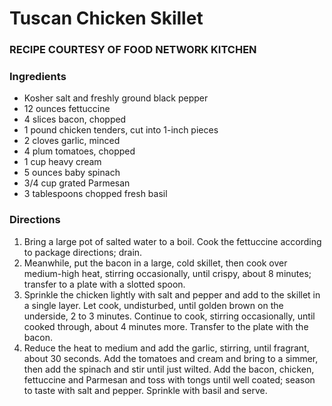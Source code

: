 
# Tuscan Chicken Skillet

### RECIPE COURTESY OF FOOD NETWORK KITCHEN

### Ingredients
- Kosher salt and freshly ground black pepper
- 12 ounces fettuccine 
- 4 slices bacon, chopped
- 1 pound chicken tenders, cut into 1-inch pieces
- 2 cloves garlic, minced
- 4 plum tomatoes, chopped
- 1 cup heavy cream
- 5 ounces baby spinach
- 3/4 cup grated Parmesan
- 3 tablespoons chopped fresh basil

### Directions 
1. Bring a large pot of salted water to a boil. Cook the fettuccine according to package directions; drain. 
2. Meanwhile, put the bacon in a large, cold skillet, then cook over medium-high heat, stirring occasionally, until crispy, about 8 minutes; transfer to a plate with a slotted spoon. 
3. Sprinkle the chicken lightly with salt and pepper and add to the skillet in a single layer. Let cook, undisturbed, until golden brown on the underside, 2 to 3 minutes. Continue to cook, stirring occasionally, until cooked through, about 4 minutes more. Transfer to the plate with the bacon.
4. Reduce the heat to medium and add the garlic, stirring, until fragrant, about 30 seconds. Add the tomatoes and cream and bring to a simmer, then add the spinach and stir until just wilted. Add the bacon, chicken, fettuccine and Parmesan and toss with tongs until well coated; season to taste with salt and pepper. Sprinkle with basil and serve.